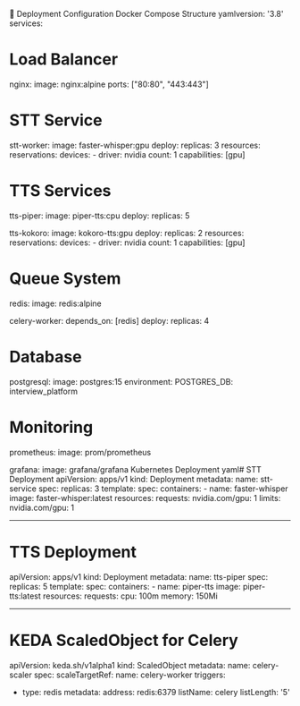 🚀 Deployment Configuration
Docker Compose Structure
yamlversion: '3.8'
services:
  # Load Balancer
  nginx:
    image: nginx:alpine
    ports: ["80:80", "443:443"]
    
  # STT Service
  stt-worker:
    image: faster-whisper:gpu
    deploy:
      replicas: 3
      resources:
        reservations:
          devices:
            - driver: nvidia
              count: 1
              capabilities: [gpu]
    
  # TTS Services
  tts-piper:
    image: piper-tts:cpu
    deploy:
      replicas: 5
      
  tts-kokoro:
    image: kokoro-tts:gpu
    deploy:
      replicas: 2
      resources:
        reservations:
          devices:
            - driver: nvidia
              count: 1
              capabilities: [gpu]
    
  # Queue System
  redis:
    image: redis:alpine
    
  celery-worker:
    depends_on: [redis]
    deploy:
      replicas: 4
    
  # Database
  postgresql:
    image: postgres:15
    environment:
      POSTGRES_DB: interview_platform
      
  # Monitoring
  prometheus:
    image: prom/prometheus
    
  grafana:
    image: grafana/grafana
Kubernetes Deployment
yaml# STT Deployment
apiVersion: apps/v1
kind: Deployment
metadata:
  name: stt-service
spec:
  replicas: 3
  template:
    spec:
      containers:
      - name: faster-whisper
        image: faster-whisper:latest
        resources:
          requests:
            nvidia.com/gpu: 1
          limits:
            nvidia.com/gpu: 1

---
# TTS Deployment
apiVersion: apps/v1
kind: Deployment
metadata:
  name: tts-piper
spec:
  replicas: 5
  template:
    spec:
      containers:
      - name: piper-tts
        image: piper-tts:latest
        resources:
          requests:
            cpu: 100m
            memory: 150Mi

---
# KEDA ScaledObject for Celery
apiVersion: keda.sh/v1alpha1
kind: ScaledObject
metadata:
  name: celery-scaler
spec:
  scaleTargetRef:
    name: celery-worker
  triggers:
  - type: redis
    metadata:
      address: redis:6379
      listName: celery
      listLength: '5'
